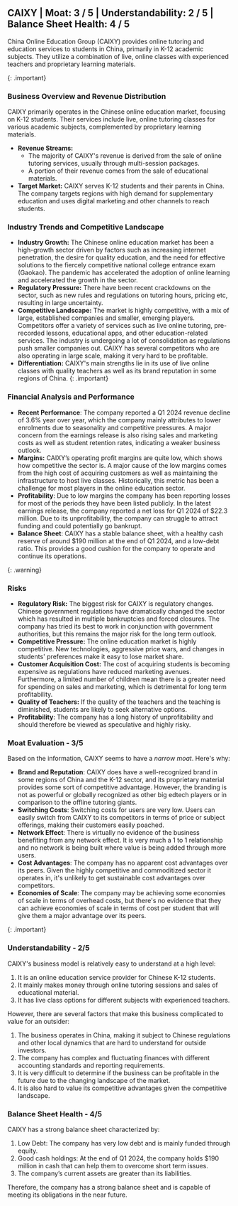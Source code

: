 ## CAIXY | Moat: 3 / 5 | Understandability: 2 / 5 | Balance Sheet Health: 4 / 5
China Online Education Group (CAIXY) provides online tutoring and education services to students in China, primarily in K-12 academic subjects. They utilize a combination of live, online classes with experienced teachers and proprietary learning materials.

{: .important}
### Business Overview and Revenue Distribution
CAIXY primarily operates in the Chinese online education market, focusing on K-12 students. Their services include live, online tutoring classes for various academic subjects, complemented by proprietary learning materials.

*   **Revenue Streams:**
    *   The majority of CAIXY's revenue is derived from the sale of online tutoring services, usually through multi-session packages.
    *   A portion of their revenue comes from the sale of educational materials.
*   **Target Market:** CAIXY serves K-12 students and their parents in China. The company targets regions with high demand for supplementary education and uses digital marketing and other channels to reach students.

### Industry Trends and Competitive Landscape

*   **Industry Growth:** The Chinese online education market has been a high-growth sector driven by factors such as increasing internet penetration, the desire for quality education, and the need for effective solutions to the fiercely competitive national college entrance exam (Gaokao). The pandemic has accelerated the adoption of online learning and accelerated the growth in the sector.
*  **Regulatory Pressure:** There have been recent crackdowns on the sector, such as new rules and regulations on tutoring hours, pricing etc, resulting in large uncertainty.
*   **Competitive Landscape:** The market is highly competitive, with a mix of large, established companies and smaller, emerging players. Competitors offer a variety of services such as live online tutoring, pre-recorded lessons, educational apps, and other education-related services. The industry is undergoing a lot of consolidation as regulations push smaller companies out. CAIXY has several competitors who are also operating in large scale, making it very hard to be profitable. 
*   **Differentiation:** CAIXY's main strengths lie in its use of live online classes with quality teachers as well as its brand reputation in some regions of China.
{: .important}

### Financial Analysis and Performance
*   **Recent Performance**: The company reported a Q1 2024 revenue decline of 3.6% year over year, which the company mainly attributes to lower enrolments due to seasonality and competitive pressures. A major concern from the earnings release is also rising sales and marketing costs as well as student retention rates, indicating a weaker business outlook. 
*   **Margins:** CAIXY’s operating profit margins are quite low, which shows how competitive the sector is. A major cause of the low margins comes from the high cost of acquiring customers as well as maintaining the infrastructure to host live classes. Historically, this metric has been a challenge for most players in the online education sector.
*  **Profitability**: Due to low margins the company has been reporting losses for most of the periods they have been listed publicly. In the latest earnings release, the company reported a net loss for Q1 2024 of $22.3 million. Due to its unprofitability, the company can struggle to attract funding and could potentially go bankrupt.
*   **Balance Sheet**: CAIXY has a stable balance sheet, with a healthy cash reserve of around $190 million at the end of Q1 2024, and a low-debt ratio. This provides a good cushion for the company to operate and continue its operations.

{: .warning}
### Risks
*   **Regulatory Risk:** The biggest risk for CAIXY is regulatory changes. Chinese government regulations have dramatically changed the sector which has resulted in multiple bankruptcies and forced closures. The company has tried its best to work in conjunction with government authorities, but this remains the major risk for the long term outlook.
*   **Competitive Pressure:** The online education market is highly competitive. New technologies, aggressive price wars, and changes in students' preferences make it easy to lose market share.
*   **Customer Acquisition Cost:** The cost of acquiring students is becoming expensive as regulations have reduced marketing avenues. Furthermore, a limited number of children mean there is a greater need for spending on sales and marketing, which is detrimental for long term profitability.
*   **Quality of Teachers:** If the quality of the teachers and the teaching is diminished, students are likely to seek alternative options.
*  **Profitability**: The company has a long history of unprofitability and should therefore be viewed as speculative and highly risky. 

### Moat Evaluation - 3/5

Based on the information, CAIXY seems to have a *narrow moat*. Here's why:

*   **Brand and Reputation**: CAIXY does have a well-recognized brand in some regions of China and the K-12 sector, and its proprietary material provides some sort of competitive advantage. However, the branding is not as powerful or globally recognized as other big edtech players or in comparison to the offline tutoring giants.
*   **Switching Costs**: Switching costs for users are very low. Users can easily switch from CAIXY to its competitors in terms of price or subject offerings, making their customers easily poached.
*   **Network Effect**: There is virtually no evidence of the business benefiting from any network effect. It is very much a 1 to 1 relationship and no network is being built where value is being added through more users.
*   **Cost Advantages**: The company has no apparent cost advantages over its peers. Given the highly competitive and commoditized sector it operates in, it's unlikely to get sustainable cost advantages over competitors.
*   **Economies of Scale**: The company may be achieving some economies of scale in terms of overhead costs, but there's no evidence that they can achieve economies of scale in terms of cost per student that will give them a major advantage over its peers.

{: .important}
### Understandability - 2/5

CAIXY's business model is relatively easy to understand at a high level:
1. It is an online education service provider for Chinese K-12 students.
2. It mainly makes money through online tutoring sessions and sales of educational material.
3. It has live class options for different subjects with experienced teachers.

However, there are several factors that make this business complicated to value for an outsider:
1. The business operates in China, making it subject to Chinese regulations and other local dynamics that are hard to understand for outside investors.
2. The company has complex and fluctuating finances with different accounting standards and reporting requirements. 
3. It is very difficult to determine if the business can be profitable in the future due to the changing landscape of the market.
4. It is also hard to value its competitive advantages given the competitive landscape.

### Balance Sheet Health - 4/5
CAIXY has a strong balance sheet characterized by:
1. Low Debt: The company has very low debt and is mainly funded through equity.
2. Good cash holdings: At the end of Q1 2024, the company holds $190 million in cash that can help them to overcome short term issues.
3. The company’s current assets are greater than its liabilities.

Therefore, the company has a strong balance sheet and is capable of meeting its obligations in the near future.
